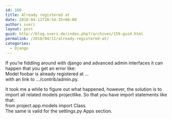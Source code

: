 ```yaml
---
id: 166
title: Already registered at
date: 2010-04-11T20:54:35+00:00
author: sveri
layout: post
guid: http://blog.sveri.de/index.php?/archives/159-guid.html
permalink: /2010/04/11/already-registered-at/
categories:
  - Django
---
```

If you&#8217;re fiddling around with django and advanced admin interfaces it can happen that you get an error like:  
Model foobar is already registered at &#8230;   
with an link to &#8230;/contrib/admin.py.



It took me a while to figure out what happened, however, the solution is to import all related models projectlike. So that you have import statements like that:  
from project.app.models import Class.  
The same is valid for the settings.py Apps section.